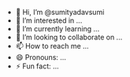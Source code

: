 - 👋 Hi, I’m @sumityadavsumi
- 👀 I’m interested in ...
- 🌱 I’m currently learning ...
- 💞️ I’m looking to collaborate on ...
- 📫 How to reach me ...
- 😄 Pronouns: ...
- ⚡ Fun fact: ...

<!---
sumityadavsumi/sumityadavsumi is a ✨ special ✨ repository because its `README.md` (this file) appears on your GitHub profile.
You can click the Preview link to take a look at your changes.
--->
